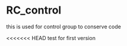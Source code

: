 # RC_control
this is used for control group to conserve code

<<<<<<< HEAD
test for first version



